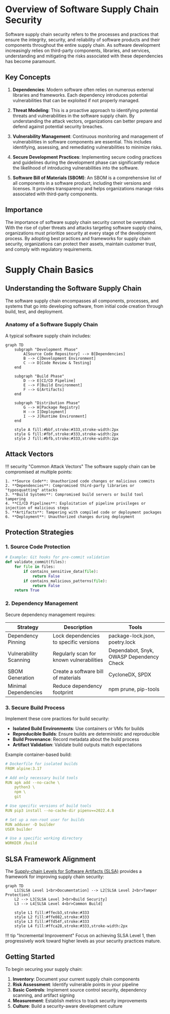 # Overview of Software Supply Chain Security

Software supply chain security refers to the processes and practices that ensure the integrity, security, and reliability of software products and their components throughout the entire supply chain. As software development increasingly relies on third-party components, libraries, and services, understanding and mitigating the risks associated with these dependencies has become paramount.

## Key Concepts

1. **Dependencies**: Modern software often relies on numerous external libraries and frameworks. Each dependency introduces potential vulnerabilities that can be exploited if not properly managed.

2. **Threat Modeling**: This is a proactive approach to identifying potential threats and vulnerabilities in the software supply chain. By understanding the attack vectors, organizations can better prepare and defend against potential security breaches.

3. **Vulnerability Management**: Continuous monitoring and management of vulnerabilities in software components are essential. This includes identifying, assessing, and remediating vulnerabilities to minimize risks.

4. **Secure Development Practices**: Implementing secure coding practices and guidelines during the development phase can significantly reduce the likelihood of introducing vulnerabilities into the software.

5. **Software Bill of Materials (SBOM)**: An SBOM is a comprehensive list of all components in a software product, including their versions and licenses. It provides transparency and helps organizations manage risks associated with third-party components.

## Importance

The importance of software supply chain security cannot be overstated. With the rise of cyber threats and attacks targeting software supply chains, organizations must prioritize security at every stage of the development process. By adopting best practices and frameworks for supply chain security, organizations can protect their assets, maintain customer trust, and comply with regulatory requirements.

# Supply Chain Basics

## Understanding the Software Supply Chain

The software supply chain encompasses all components, processes, and systems that go into developing software, from initial code creation through build, test, and deployment.

### Anatomy of a Software Supply Chain

A typical software supply chain includes:

```mermaid
graph TD
    subgraph "Development Phase"
        A[Source Code Repository] --> B[Dependencies]
        B --> C[Development Environment]
        C --> D[Code Review & Testing]
    end
    
    subgraph "Build Phase"
        D --> E[CI/CD Pipeline]
        E --> F[Build Environment]
        F --> G[Artifacts]
    end
    
    subgraph "Distribution Phase"
        G --> H[Package Registry]
        H --> I[Deployment]
        I --> J[Runtime Environment]
    end
    
    style A fill:#bbf,stroke:#333,stroke-width:2px
    style G fill:#fbf,stroke:#333,stroke-width:2px 
    style J fill:#bfb,stroke:#333,stroke-width:2px
```

## Attack Vectors

!!! security "Common Attack Vectors"
    The software supply chain can be compromised at multiple points:
    
    1. **Source Code**: Unauthorized code changes or malicious commits
    2. **Dependencies**: Compromised third-party libraries or "typosquatting" attacks
    3. **Build Systems**: Compromised build servers or build tool tampering
    4. **CI/CD Pipelines**: Exploitation of pipeline privileges or injection of malicious steps
    5. **Artifacts**: Tampering with compiled code or deployment packages
    6. **Deployment**: Unauthorized changes during deployment

## Protection Strategies

### 1. Source Code Protection

```python
# Example: Git hooks for pre-commit validation
def validate_commit(files):
    for file in files:
        if contains_sensitive_data(file):
            return False
        if contains_malicious_patterns(file):
            return False
    return True
```

### 2. Dependency Management

Secure dependency management requires:

| Strategy | Description | Tools |
| -------- | ----------- | ----- |
| Dependency Pinning | Lock dependencies to specific versions | package-lock.json, poetry.lock |
| Vulnerability Scanning | Regularly scan for known vulnerabilities | Dependabot, Snyk, OWASP Dependency Check |
| SBOM Generation | Create a software bill of materials | CycloneDX, SPDX |
| Minimal Dependencies | Reduce dependency footprint | npm prune, pip-tools |

### 3. Secure Build Process

Implement these core practices for build security:

- **Isolated Build Environments**: Use containers or VMs for builds
- **Reproducible Builds**: Ensure builds are deterministic and reproducible
- **Build Provenance**: Record metadata about the build process
- **Artifact Validation**: Validate build outputs match expectations

Example container-based build:

```yaml
# Dockerfile for isolated builds
FROM alpine:3.17

# Add only necessary build tools
RUN apk add --no-cache \
    python3 \
    npm \
    git

# Use specific versions of build tools
RUN pip3 install --no-cache-dir pipenv==2022.4.8

# Set up a non-root user for builds
RUN adduser -D builder
USER builder

# Use a specific working directory
WORKDIR /build
```

## SLSA Framework Alignment

The [Supply-chain Levels for Software Artifacts (SLSA)](../best-practices/standards.md) provides a framework for improving supply chain security:

```mermaid
graph TD
    L1[SLSA Level 1<br>Documentation] --> L2[SLSA Level 2<br>Tamper Protection]
    L2 --> L3[SLSA Level 3<br>Build Security]
    L3 --> L4[SLSA Level 4<br>Common Build]
    
    style L1 fill:#ffecb3,stroke:#333
    style L2 fill:#ffe082,stroke:#333
    style L3 fill:#ffd54f,stroke:#333
    style L4 fill:#ffca28,stroke:#333,stroke-width:2px
```

!!! tip "Incremental Improvement"
    Focus on achieving SLSA Level 1, then progressively work toward higher levels as your security practices mature.

## Getting Started

To begin securing your supply chain:

1. **Inventory**: Document your current supply chain components 
2. **Risk Assessment**: Identify vulnerable points in your pipeline
3. **Basic Controls**: Implement source control security, dependency scanning, and artifact signing
4. **Measurement**: Establish metrics to track security improvements
5. **Culture**: Build a security-aware development culture